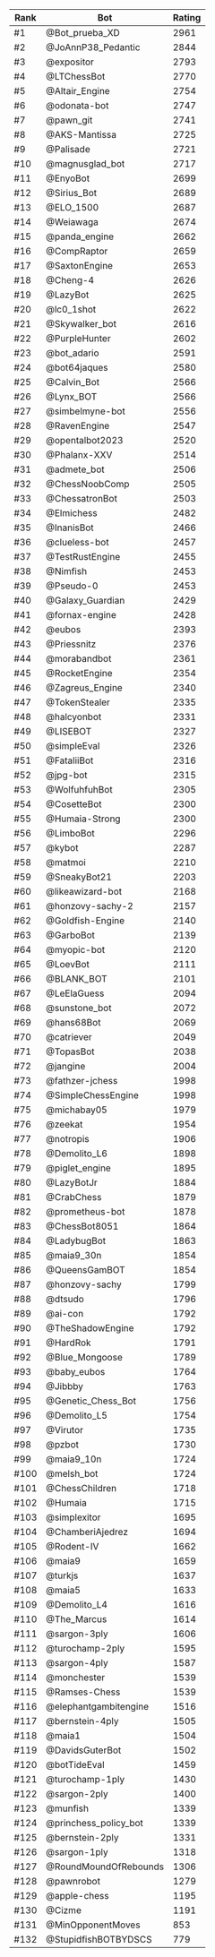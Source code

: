 Rank|Bot|Rating
---|---|---
#1|@Bot_prueba_XD|2961
#2|@JoAnnP38_Pedantic|2844
#3|@expositor|2793
#4|@LTChessBot|2770
#5|@Altair_Engine|2754
#6|@odonata-bot|2747
#7|@pawn_git|2741
#8|@AKS-Mantissa|2725
#9|@Palisade|2721
#10|@magnusglad_bot|2717
#11|@EnyoBot|2699
#12|@Sirius_Bot|2689
#13|@ELO_1500|2687
#14|@Weiawaga|2674
#15|@panda_engine|2662
#16|@CompRaptor|2659
#17|@SaxtonEngine|2653
#18|@Cheng-4|2626
#19|@LazyBot|2625
#20|@lc0_1shot|2622
#21|@Skywalker_bot|2616
#22|@PurpleHunter|2602
#23|@bot_adario|2591
#24|@bot64jaques|2580
#25|@Calvin_Bot|2566
#26|@Lynx_BOT|2566
#27|@simbelmyne-bot|2556
#28|@RavenEngine|2547
#29|@opentalbot2023|2520
#30|@Phalanx-XXV|2514
#31|@admete_bot|2506
#32|@ChessNoobComp|2505
#33|@ChessatronBot|2503
#34|@Elmichess|2482
#35|@InanisBot|2466
#36|@clueless-bot|2457
#37|@TestRustEngine|2455
#38|@Nimfish|2453
#39|@Pseudo-0|2453
#40|@Galaxy_Guardian|2429
#41|@fornax-engine|2428
#42|@eubos|2393
#43|@Priessnitz|2376
#44|@morabandbot|2361
#45|@RocketEngine|2354
#46|@Zagreus_Engine|2340
#47|@TokenStealer|2335
#48|@halcyonbot|2331
#49|@LISEBOT|2327
#50|@simpleEval|2326
#51|@FataliiBot|2316
#52|@jpg-bot|2315
#53|@WolfuhfuhBot|2305
#54|@CosetteBot|2300
#55|@Humaia-Strong|2300
#56|@LimboBot|2296
#57|@kybot|2287
#58|@matmoi|2210
#59|@SneakyBot21|2203
#60|@likeawizard-bot|2168
#61|@honzovy-sachy-2|2157
#62|@Goldfish-Engine|2140
#63|@GarboBot|2139
#64|@myopic-bot|2120
#65|@LoevBot|2111
#66|@BLANK_BOT|2101
#67|@LeElaGuess|2094
#68|@sunstone_bot|2072
#69|@hans68Bot|2069
#70|@catriever|2049
#71|@TopasBot|2038
#72|@jangine|2004
#73|@fathzer-jchess|1998
#74|@SimpleChessEngine|1998
#75|@michabay05|1979
#76|@zeekat|1954
#77|@notropis|1906
#78|@Demolito_L6|1898
#79|@piglet_engine|1895
#80|@LazyBotJr|1884
#81|@CrabChess|1879
#82|@prometheus-bot|1878
#83|@ChessBot8051|1864
#84|@LadybugBot|1863
#85|@maia9_30n|1854
#86|@QueensGamBOT|1854
#87|@honzovy-sachy|1799
#88|@dtsudo|1796
#89|@ai-con|1792
#90|@TheShadowEngine|1792
#91|@HardRok|1791
#92|@Blue_Mongoose|1789
#93|@baby_eubos|1764
#94|@Jibbby|1763
#95|@Genetic_Chess_Bot|1756
#96|@Demolito_L5|1754
#97|@Virutor|1735
#98|@pzbot|1730
#99|@maia9_10n|1724
#100|@melsh_bot|1724
#101|@ChessChildren|1718
#102|@Humaia|1715
#103|@simplexitor|1695
#104|@ChamberiAjedrez|1694
#105|@Rodent-IV|1662
#106|@maia9|1659
#107|@turkjs|1637
#108|@maia5|1633
#109|@Demolito_L4|1616
#110|@The_Marcus|1614
#111|@sargon-3ply|1606
#112|@turochamp-2ply|1595
#113|@sargon-4ply|1587
#114|@monchester|1539
#115|@Ramses-Chess|1539
#116|@elephantgambitengine|1516
#117|@bernstein-4ply|1505
#118|@maia1|1504
#119|@DavidsGuterBot|1502
#120|@botTideEval|1459
#121|@turochamp-1ply|1430
#122|@sargon-2ply|1400
#123|@munfish|1339
#124|@princhess_policy_bot|1339
#125|@bernstein-2ply|1331
#126|@sargon-1ply|1318
#127|@RoundMoundOfRebounds|1306
#128|@pawnrobot|1279
#129|@apple-chess|1195
#130|@Cizme|1191
#131|@MinOpponentMoves|853
#132|@StupidfishBOTBYDSCS|779
